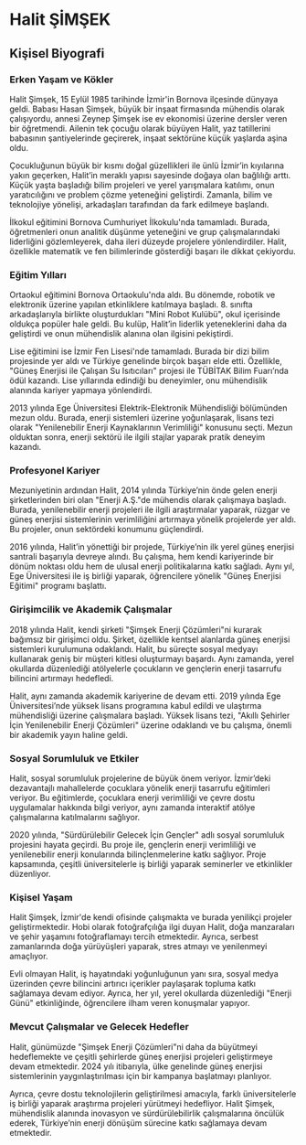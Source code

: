 # Halit ŞİMŞEK

## Kişisel Biyografi

### Erken Yaşam ve Kökler

Halit Şimşek, 15 Eylül 1985 tarihinde İzmir'in Bornova ilçesinde dünyaya geldi. Babası Hasan Şimşek, büyük bir inşaat firmasında mühendis olarak çalışıyordu, annesi Zeynep Şimşek ise ev ekonomisi üzerine dersler veren bir öğretmendi. Ailenin tek çocuğu olarak büyüyen Halit, yaz tatillerini babasının şantiyelerinde geçirerek, inşaat sektörüne küçük yaşlarda aşina oldu.

Çocukluğunun büyük bir kısmı doğal güzellikleri ile ünlü İzmir’in kıyılarına yakın geçerken, Halit’in meraklı yapısı sayesinde doğaya olan bağlılığı arttı. Küçük yaşta başladığı bilim projeleri ve yerel yarışmalara katılımı, onun yaratıcılığını ve problem çözme yeteneğini geliştirdi. Zamanla, bilim ve teknolojiye yönelişi, arkadaşları tarafından da fark edilmeye başlandı.

İlkokul eğitimini Bornova Cumhuriyet İlkokulu'nda tamamladı. Burada, öğretmenleri onun analitik düşünme yeteneğini ve grup çalışmalarındaki liderliğini gözlemleyerek, daha ileri düzeyde projelere yönlendirdiler. Halit, özellikle matematik ve fen bilimlerinde gösterdiği başarı ile dikkat çekiyordu.

### Eğitim Yılları

Ortaokul eğitimini Bornova Ortaokulu'nda aldı. Bu dönemde, robotik ve elektronik üzerine yapılan etkinliklere katılmaya başladı. 8. sınıfta arkadaşlarıyla birlikte oluşturdukları "Mini Robot Kulübü", okul içerisinde oldukça popüler hale geldi. Bu kulüp, Halit’in liderlik yeteneklerini daha da geliştirdi ve onun mühendislik alanına olan ilgisini pekiştirdi.

Lise eğitimini ise İzmir Fen Lisesi'nde tamamladı. Burada bir dizi bilim projesinde yer aldı ve Türkiye genelinde birçok başarı elde etti. Özellikle, "Güneş Enerjisi ile Çalışan Su Isıtıcıları" projesi ile TÜBİTAK Bilim Fuarı’nda ödül kazandı. Lise yıllarında edindiği bu deneyimler, onu mühendislik alanında kariyer yapmaya yönlendirdi.

2013 yılında Ege Üniversitesi Elektrik-Elektronik Mühendisliği bölümünden mezun oldu. Burada, enerji sistemleri üzerine yoğunlaşarak, lisans tezi olarak "Yenilenebilir Enerji Kaynaklarının Verimliliği" konusunu seçti. Mezun olduktan sonra, enerji sektörü ile ilgili stajlar yaparak pratik deneyim kazandı.

### Profesyonel Kariyer

Mezuniyetinin ardından Halit, 2014 yılında Türkiye’nin önde gelen enerji şirketlerinden biri olan "Enerji A.Ş."de mühendis olarak çalışmaya başladı. Burada, yenilenebilir enerji projeleri ile ilgili araştırmalar yaparak, rüzgar ve güneş enerjisi sistemlerinin verimliliğini artırmaya yönelik projelerde yer aldı. Bu projeler, onun sektördeki konumunu güçlendirdi.

2016 yılında, Halit’in yönettiği bir projede, Türkiye’nin ilk yerel güneş enerjisi santrali başarıyla devreye alındı. Bu çalışma, hem kendi kariyerinde bir dönüm noktası oldu hem de ulusal enerji politikalarına katkı sağladı. Aynı yıl, Ege Üniversitesi ile iş birliği yaparak, öğrencilere yönelik "Güneş Enerjisi Eğitimi" programı başlattı.

### Girişimcilik ve Akademik Çalışmalar

2018 yılında Halit, kendi şirketi "Şimşek Enerji Çözümleri"ni kurarak bağımsız bir girişimci oldu. Şirket, özellikle kentsel alanlarda güneş enerjisi sistemleri kurulumuna odaklandı. Halit, bu süreçte sosyal medyayı kullanarak geniş bir müşteri kitlesi oluşturmayı başardı. Aynı zamanda, yerel okullarda düzenlediği atölyelerle çocukların ve gençlerin enerji tasarrufu bilincini artırmayı hedefledi.

Halit, aynı zamanda akademik kariyerine de devam etti. 2019 yılında Ege Üniversitesi’nde yüksek lisans programına kabul edildi ve ulaştırma mühendisliği üzerine çalışmalara başladı. Yüksek lisans tezi, "Akıllı Şehirler İçin Yenilenebilir Enerji Çözümleri" üzerine odaklandı ve bu çalışma, önemli bir akademik yayın haline geldi.

### Sosyal Sorumluluk ve Etkiler

Halit, sosyal sorumluluk projelerine de büyük önem veriyor. İzmir’deki dezavantajlı mahallelerde çocuklara yönelik enerji tasarrufu eğitimleri veriyor. Bu eğitimlerde, çocuklara enerji verimliliği ve çevre dostu uygulamalar hakkında bilgi veriyor, aynı zamanda interaktif atölye çalışmalarına katılmalarını sağlıyor.

2020 yılında, "Sürdürülebilir Gelecek İçin Gençler" adlı sosyal sorumluluk projesini hayata geçirdi. Bu proje ile, gençlerin enerji verimliliği ve yenilenebilir enerji konularında bilinçlenmelerine katkı sağlıyor. Proje kapsamında, çeşitli üniversitelerle iş birliği yaparak seminerler ve etkinlikler düzenliyor.

### Kişisel Yaşam

Halit Şimşek, İzmir'de kendi ofisinde çalışmakta ve burada yenilikçi projeler geliştirmektedir. Hobi olarak fotoğrafçılığa ilgi duyan Halit, doğa manzaraları ve şehir yaşamını fotoğraflamayı tercih etmektedir. Ayrıca, serbest zamanlarında doğa yürüyüşleri yaparak, stres atmayı ve yenilenmeyi amaçlıyor.

Evli olmayan Halit, iş hayatındaki yoğunluğunun yanı sıra, sosyal medya üzerinden çevre bilincini artırıcı içerikler paylaşarak topluma katkı sağlamaya devam ediyor. Ayrıca, her yıl, yerel okullarda düzenlediği "Enerji Günü" etkinliğinde, öğrencilere ilham veren konuşmalar yapıyor.

### Mevcut Çalışmalar ve Gelecek Hedefler

Halit, günümüzde "Şimşek Enerji Çözümleri"ni daha da büyütmeyi hedeflemekte ve çeşitli şehirlerde güneş enerjisi projeleri geliştirmeye devam etmektedir. 2024 yılı itibarıyla, ülke genelinde güneş enerjisi sistemlerinin yaygınlaştırılması için bir kampanya başlatmayı planlıyor.

Ayrıca, çevre dostu teknolojilerin geliştirilmesi amacıyla, farklı üniversitelerle iş birliği yaparak araştırma projeleri yürütmeyi hedefliyor. Halit Şimşek, mühendislik alanında inovasyon ve sürdürülebilirlik çalışmalarına öncülük ederek, Türkiye’nin enerji dönüşüm sürecine katkı sağlamaya devam etmektedir.